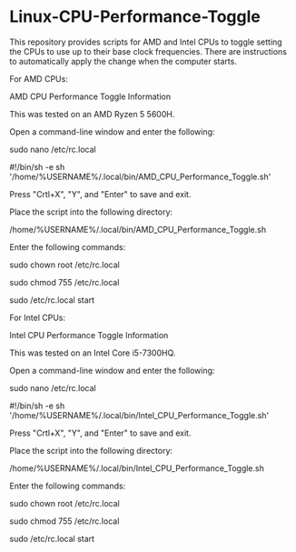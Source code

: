 # Linux-CPU-Performance-Toggle
This repository provides scripts for AMD and Intel CPUs to toggle setting the CPUs to use up to their base clock frequencies. There are instructions to automatically apply the change when the computer starts.

For AMD CPUs:

AMD CPU Performance Toggle Information

This was tested on an AMD Ryzen 5 5600H.

Open a command-line window and enter the following:

sudo nano /etc/rc.local

#!/bin/sh -e
sh '/home/%USERNAME%/.local/bin/AMD_CPU_Performance_Toggle.sh'

Press "Crtl+X", "Y", and "Enter" to save and exit.

Place the script into the following directory:

/home/%USERNAME%/.local/bin/AMD_CPU_Performance_Toggle.sh

Enter the following commands:

sudo chown root /etc/rc.local

sudo chmod 755 /etc/rc.local

sudo /etc/rc.local start

For Intel CPUs:

Intel CPU Performance Toggle Information

This was tested on an Intel Core i5-7300HQ.

Open a command-line window and enter the following:

sudo nano /etc/rc.local

#!/bin/sh -e
sh '/home/%USERNAME%/.local/bin/Intel_CPU_Performance_Toggle.sh'

Press "Crtl+X", "Y", and "Enter" to save and exit.

Place the script into the following directory:

/home/%USERNAME%/.local/bin/Intel_CPU_Performance_Toggle.sh

Enter the following commands:

sudo chown root /etc/rc.local

sudo chmod 755 /etc/rc.local

sudo /etc/rc.local start
